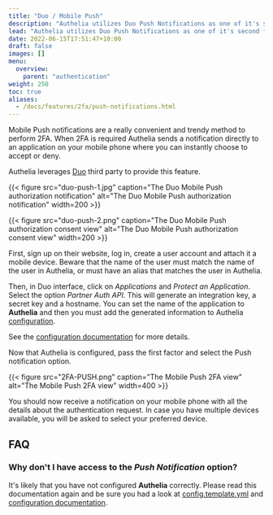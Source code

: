 ```yaml
---
title: "Duo / Mobile Push"
description: "Authelia utilizes Duo Push Notifications as one of it's second factor authentication methods."
lead: "Authelia utilizes Duo Push Notifications as one of it's second factor authentication methods."
date: 2022-06-15T17:51:47+10:00
draft: false
images: []
menu:
  overview:
    parent: "authentication"
weight: 250
toc: true
aliases:
  - /docs/features/2fa/push-notifications.html
---
```


Mobile Push notifications are a really convenient and trendy method to perform 2FA. When 2FA is required Authelia sends
a notification directly to an application on your mobile phone where you can instantly choose to accept or deny.

Authelia leverages [Duo] third party to provide this feature.

{{< figure src="duo-push-1.jpg" caption="The Duo Mobile Push authorization notification" alt="The Duo Mobile Push authorization notification" width=200 >}}

{{< figure src="duo-push-2.png" caption="The Duo Mobile Push authorization consent view" alt="The Duo Mobile Push authorization consent view" width=200 >}}

First, sign up on their website, log in, create a user account and attach it a mobile device. Beware that the name of
the user must match the name of the user in Authelia, or must have an alias that matches the user in Authelia.

Then, in Duo interface, click on *Applications* and *Protect an Application*. Select the option *Partner Auth API*. This
will generate an integration key, a secret key and a hostname. You can set the name of the application to __Authelia__
and then you must add the generated information to Authelia [configuration](../../../configuration/second-factor/duo.md).

See the [configuration documentation](../../../configuration/second-factor/duo.md) for more details.

Now that Authelia is configured, pass the first factor and select the Push notification option.

{{< figure src="2FA-PUSH.png" caption="The Mobile Push 2FA view" alt="The Mobile Push 2FA view" width=400 >}}

You should now receive a notification on your mobile phone with all the details about the authentication request. In
case you have multiple devices available, you will be asked to select your preferred device.

## FAQ

### Why don't I have access to the *Push Notification* option?

It's likely that you have not configured __Authelia__ correctly. Please read this documentation again and be sure you
had a look at [config.template.yml](https://github.com/authelia/authelia/blob/master/config.template.yml) and
[configuration documentation](../../../configuration/second-factor/duo.md).

[Duo]: https://duo.com/

